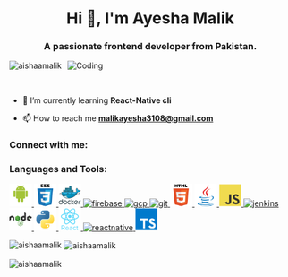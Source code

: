 <h1 align="center">Hi 👋, I'm Ayesha Malik</h1>
<h3 align="center">A passionate frontend developer from Pakistan.</h3>

<img align="right" alt="Coding" width="400" src="https://www.google.com/imgres?q=Animated%20Coding%20GIF%20girl&imgurl=https%3A%2F%2Fcdn.dribbble.com%2Fuserupload%2F8046474%2Ffile%2Foriginal-1de7a34e8dfb6d1b9723e77458786c81.gif&imgrefurl=https%3A%2F%2Fdribbble.com%2Fshots%2F21824398-Lottie-Animation-Woman-working-on-laptop&docid=I4HCt12WWLHlEM&tbnid=KJK1nWKn-gwEpM&vet=12ahUKEwin2fvV-oqIAxXnB9sEHSgsD1UQM3oECBcQAA..i&w=2500&h=1400&hcb=2&ved=2ahUKEwin2fvV-oqIAxXnB9sEHSgsD1UQM3oECBcQAA">

<p align="left"> <img src="https://komarev.com/ghpvc/?username=aishaamalik&label=Profile%20views&color=0e75b6&style=flat" alt="aishaamalik" /> </p>

<p align="left"> <a href="https://twitter.com/" target="blank"><img src="https://img.shields.io/twitter/follow/?logo=twitter&style=for-the-badge" alt="" /></a> </p>

- 🌱 I’m currently learning **React-Native cli**

- 📫 How to reach me **malikayesha3108@gmail.com**

<h3 align="left">Connect with me:</h3>
<p align="left">
</p>

<h3 align="left">Languages and Tools:</h3>
<p align="left"> <a href="https://developer.android.com" target="_blank" rel="noreferrer"> <img src="https://raw.githubusercontent.com/devicons/devicon/master/icons/android/android-original-wordmark.svg" alt="android" width="40" height="40"/> </a> <a href="https://www.w3schools.com/css/" target="_blank" rel="noreferrer"> <img src="https://raw.githubusercontent.com/devicons/devicon/master/icons/css3/css3-original-wordmark.svg" alt="css3" width="40" height="40"/> </a> <a href="https://www.docker.com/" target="_blank" rel="noreferrer"> <img src="https://raw.githubusercontent.com/devicons/devicon/master/icons/docker/docker-original-wordmark.svg" alt="docker" width="40" height="40"/> </a> <a href="https://firebase.google.com/" target="_blank" rel="noreferrer"> <img src="https://www.vectorlogo.zone/logos/firebase/firebase-icon.svg" alt="firebase" width="40" height="40"/> </a> <a href="https://cloud.google.com" target="_blank" rel="noreferrer"> <img src="https://www.vectorlogo.zone/logos/google_cloud/google_cloud-icon.svg" alt="gcp" width="40" height="40"/> </a> <a href="https://git-scm.com/" target="_blank" rel="noreferrer"> <img src="https://www.vectorlogo.zone/logos/git-scm/git-scm-icon.svg" alt="git" width="40" height="40"/> </a> <a href="https://www.w3.org/html/" target="_blank" rel="noreferrer"> <img src="https://raw.githubusercontent.com/devicons/devicon/master/icons/html5/html5-original-wordmark.svg" alt="html5" width="40" height="40"/> </a> <a href="https://www.java.com" target="_blank" rel="noreferrer"> <img src="https://raw.githubusercontent.com/devicons/devicon/master/icons/java/java-original.svg" alt="java" width="40" height="40"/> </a> <a href="https://developer.mozilla.org/en-US/docs/Web/JavaScript" target="_blank" rel="noreferrer"> <img src="https://raw.githubusercontent.com/devicons/devicon/master/icons/javascript/javascript-original.svg" alt="javascript" width="40" height="40"/> </a> <a href="https://www.jenkins.io" target="_blank" rel="noreferrer"> <img src="https://www.vectorlogo.zone/logos/jenkins/jenkins-icon.svg" alt="jenkins" width="40" height="40"/> </a> <a href="https://nodejs.org" target="_blank" rel="noreferrer"> <img src="https://raw.githubusercontent.com/devicons/devicon/master/icons/nodejs/nodejs-original-wordmark.svg" alt="nodejs" width="40" height="40"/> </a> <a href="https://www.python.org" target="_blank" rel="noreferrer"> <img src="https://raw.githubusercontent.com/devicons/devicon/master/icons/python/python-original.svg" alt="python" width="40" height="40"/> </a> <a href="https://reactjs.org/" target="_blank" rel="noreferrer"> <img src="https://raw.githubusercontent.com/devicons/devicon/master/icons/react/react-original-wordmark.svg" alt="react" width="40" height="40"/> </a> <a href="https://reactnative.dev/" target="_blank" rel="noreferrer"> <img src="https://reactnative.dev/img/header_logo.svg" alt="reactnative" width="40" height="40"/> </a> <a href="https://www.typescriptlang.org/" target="_blank" rel="noreferrer"> <img src="https://raw.githubusercontent.com/devicons/devicon/master/icons/typescript/typescript-original.svg" alt="typescript" width="40" height="40"/> </a> </p>

<p><img align="left" src="https://github-readme-stats.vercel.app/api/top-langs?username=aishaamalik&show_icons=true&locale=en&layout=compact" alt="aishaamalik" /></p>

<p>&nbsp;<img align="center" src="https://github-readme-stats.vercel.app/api?username=aishaamalik&show_icons=true&locale=en" alt="aishaamalik" /></p>

<p><img align="center" src="https://github-readme-streak-stats.herokuapp.com/?user=aishaamalik&" alt="aishaamalik" /></p>
